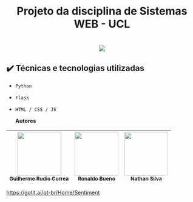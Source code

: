 
<h1 align="center">Projeto da disciplina de Sistemas WEB - UCL<h1/>


<p align="center">
<img src="http://img.shields.io/static/v1?label=STATUS&message=%20CONCLUIDO&color=GREEN&style=for-the-badge"/>
</p>

<!-- # 📁 Acesso ao projeto

**Você deve fazer o download do nosso projeto e abrir com **

# 🛠️ Abrir e rodar o projeto

**Apresente as instruções necessárias para abrir e executar o projeto** -->

  
  ## ✔️ Técnicas e tecnologias utilizadas

- ``Python``
- ``Flask``
- ``HTML / CSS / JS``
  
  
  **Autores**
  
  
 [<img src="https://avatars.githubusercontent.com/u/90154109?v=4" width=115><br><sub>Guilherme Rudio Correa</sub>](https://github.com/Rudio1) |  [<img src="https://avatars.githubusercontent.com/u/44504078?v=4" width=115><br><sub>Ronaldo Bueno</sub>](https://github.com/Ronaldobueno16) |  [<img src="https://avatars.githubusercontent.com/u/114961313?v=4" width=115><br><sub>Nathan Silva</sub>](https://github.com/Nathansilva20) |
| :---: | :---: | :---: |
  
  
https://gotit.ai/pt-br/Home/Sentiment


